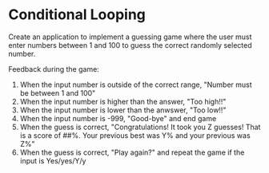 Conditional Looping
================

Create an application to implement a guessing game where the user must enter numbers between 1 and 100 to guess the correct randomly selected number. 

Feedback during the game:
1. When the input number is outside of the correct range, "Number must be between 1 and 100"
2. When the input number is higher than the answer, "Too high!!"
3. When the input number is lower than the anwswer, "Too low!!"
4. When the input number is -999, "Good-bye" and end game
5. When the guess is correct, "Congratulations! It took you Z guesses! That is a score of ##%. Your previous best was Y% and your previous was Z%"
6. When the guess is correct, "Play again?" and repeat the game if the input is Yes/yes/Y/y

